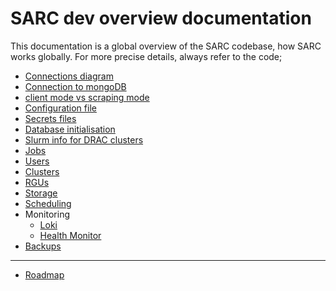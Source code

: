 # SARC dev overview documentation

This documentation is a global overview of the SARC codebase, how SARC works globally. 
For more precise details, always refer to the code; 

- [Connections diagram](connections_diagram.md)
- [Connection to mongoDB](mongodb_connection.md)
- [client mode vs scraping mode](client_scraping_modes.md)
- [Configuration file](config_file.md)
- [Secrets files](secrets.md)
- [Database initialisation](cli_db.md)
- [Slurm info for DRAC clusters](cli_slurmconfig.md)
- [Jobs](cli_jobs.md)
- [Users](users.md)
- [Clusters](clusters.md)
- [RGUs](rgu.md)
- [Storage](storage.md)
- [Scheduling](scheduling.md)
- Monitoring
	- [Loki](loki.md)
	- [Health Monitor](health_monitor.md)
- [Backups](backups.md)
---
- [Roadmap](roadmap.md)

